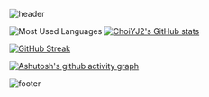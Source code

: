 ![header](https://capsule-render.vercel.app/api?type=waving&text=ChoiYJ2's%GitHub&color=gradient&customColorList=26&height=100&animation=fadeIn&fontColor=006400)

![Most Used Languages](https://github-readme-stats.vercel.app/api/top-langs/?username=ChoiYJ2&layout=compact&count_private=true&theme=vue)
[![ChoiYJ2's GitHub stats](https://github-readme-stats.vercel.app/api?username=ChoiYJ2&include_all_commits=true&count_private=true&theme=vue&show_icons=true)](https://github.com/ChoiYJ2)

[![GitHub Streak](https://streak-stats.demolab.com?user=ChoiYJ2&theme=vue&border_radius=2&exclude_days=Sun%2CMon%2CTue%2CWed%2CThu%2CFri%2CSat&card_width=770&fire=EB7F00&border=E2E2E2&stroke=E2E2E2)](https://git.io/streak-stats)

[![Ashutosh's github activity graph](https://github-readme-activity-graph.vercel.app/graph?username=ChoiYJ2&theme=vue&bg_color=white)](https://github.com/ashutosh00710/github-readme-activity-graph)

![footer](https://capsule-render.vercel.app/api?type=soft&color=0:F0FFF0,25:66CDAA,50:3CB371,75:66CDAA,100:F0FFF0&height=50&fontColor=006400)
